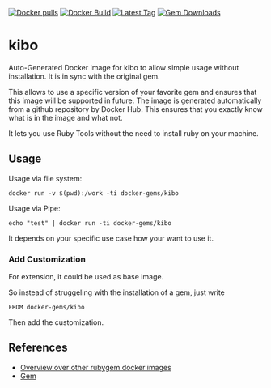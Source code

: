 [![Docker pulls](https://img.shields.io/docker/pulls/rubygem/kibo.svg)](https://hub.docker.com/r/rubygem/kibo/)
[![Docker Build](https://img.shields.io/docker/automated/rubygem/kibo.svg)](https://hub.docker.com/r/rubygem/kibo/)
[![Latest Tag](https://img.shields.io/github/tag/docker-rubygem/kibo.svg)](https://hub.docker.com/r/rubygem/kibo/)
[![Gem Downloads](https://img.shields.io/gem/dt/kibo.svg)](https://rubygems.org/gems/kibo/)
# kibo

Auto-Generated Docker image for kibo to allow simple usage without installation.
It is in sync with the original gem.

This allows to use a specific version of your favorite gem and ensures that this image will be supported in future.
The image is generated automatically from a github repository by Docker Hub.
This ensures that you exactly know what is in the image and what not.

It lets you use Ruby Tools without the need to install ruby on your machine.

## Usage

Usage via file system:

`docker run -v $(pwd):/work -ti docker-gems/kibo`

Usage via Pipe:

`echo "test" | docker run -ti docker-gems/kibo`

It depends on your specific use case how your want to use it.

### Add Customization

For extension, it could be used as base image.

So instead of struggeling with the installation of a gem, just write

`FROM docker-gems/kibo`

Then add the customization.

## References

 - [Overview over other rubygem docker images](https://github.com/thinkbot/docker-rubygem)
 - [Gem](https://rubygems.org/gems/kibo/)
